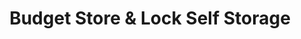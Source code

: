 ---
title: "Budget Store & Lock Self Storage"
url: /slatington/budget-store-and-lock-self-storage/
shop: storage rental
---